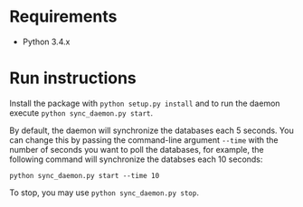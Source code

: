 # Requirements

- Python 3.4.x

# Run instructions

Install the package with `python setup.py install` and to run the daemon execute `python sync_daemon.py start`.

By default, the daemon will synchronize the databases each 5 seconds. You can change this by passing the command-line argument `--time` with the number of seconds you want to poll the databases, for example, the following command will synchronize the databses each 10 seconds:

`python sync_daemon.py start --time 10`

To stop, you may use `python sync_daemon.py stop`.

